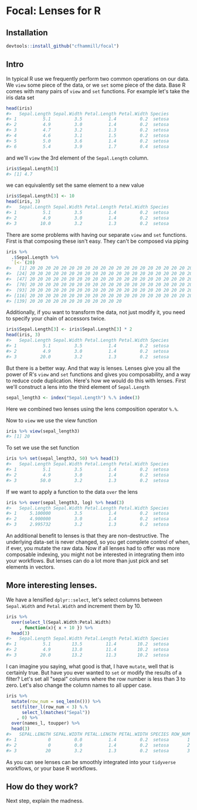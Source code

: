 
<!-- README.md is generated from README.Rmd. Please edit that file -->
Focal: Lenses for R
===================

Installation
------------

``` r
devtools::install_github("cfhammill/focal")
```

Intro
-----

In typical R use we frequently perform two common operations on our data. We `view` some piece of the data, or we `set` some piece of the data. Base R comes with many pairs of `view` and `set` functions. For example let's take the iris data set

``` r
head(iris)
#>   Sepal.Length Sepal.Width Petal.Length Petal.Width Species
#> 1          5.1         3.5          1.4         0.2  setosa
#> 2          4.9         3.0          1.4         0.2  setosa
#> 3          4.7         3.2          1.3         0.2  setosa
#> 4          4.6         3.1          1.5         0.2  setosa
#> 5          5.0         3.6          1.4         0.2  setosa
#> 6          5.4         3.9          1.7         0.4  setosa
```

and we'll `view` the 3rd element of the `Sepal.Length` column.

``` r
iris$Sepal.Length[3]
#> [1] 4.7
```

we can equivalently set the same element to a new value

``` r
iris$Sepal.Length[3] <- 10
head(iris, 3)
#>   Sepal.Length Sepal.Width Petal.Length Petal.Width Species
#> 1          5.1         3.5          1.4         0.2  setosa
#> 2          4.9         3.0          1.4         0.2  setosa
#> 3         10.0         3.2          1.3         0.2  setosa
```

There are some problems with having our separate `view` and `set` functions. First is that composing these isn't easy. They can't be composed via piping

``` r
iris %>%
  .$Sepal.Length %>%
  `[<-`(20)
#>   [1] 20 20 20 20 20 20 20 20 20 20 20 20 20 20 20 20 20 20 20 20 20 20 20
#>  [24] 20 20 20 20 20 20 20 20 20 20 20 20 20 20 20 20 20 20 20 20 20 20 20
#>  [47] 20 20 20 20 20 20 20 20 20 20 20 20 20 20 20 20 20 20 20 20 20 20 20
#>  [70] 20 20 20 20 20 20 20 20 20 20 20 20 20 20 20 20 20 20 20 20 20 20 20
#>  [93] 20 20 20 20 20 20 20 20 20 20 20 20 20 20 20 20 20 20 20 20 20 20 20
#> [116] 20 20 20 20 20 20 20 20 20 20 20 20 20 20 20 20 20 20 20 20 20 20 20
#> [139] 20 20 20 20 20 20 20 20 20 20 20 20
```

Additionally, if you want to transform the data, not just modify it, you need to specify your chain of accessors twice.

``` r
iris$Sepal.Length[3] <- iris$Sepal.Length[3] * 2
head(iris, 3)
#>   Sepal.Length Sepal.Width Petal.Length Petal.Width Species
#> 1          5.1         3.5          1.4         0.2  setosa
#> 2          4.9         3.0          1.4         0.2  setosa
#> 3         20.0         3.2          1.3         0.2  setosa
```

But there is a better way. And that way is lenses. Lenses give you all the power of R's `view` and `set` functions and gives you composability, and a way to reduce code duplication. Here's how we would do this with lenses. First we'll construct a lens into the third element of `Sepal.Length`

``` r
sepal_length3 <- index("Sepal.Length") %.% index(3)
```

Here we combined two lenses using the lens composition operator `%.%`.

Now to `view` we use the view function

``` r
iris %>% view(sepal_length3)
#> [1] 20
```

To set we use the set function

``` r
iris %>% set(sepal_length3, 50) %>% head(3)
#>   Sepal.Length Sepal.Width Petal.Length Petal.Width Species
#> 1          5.1         3.5          1.4         0.2  setosa
#> 2          4.9         3.0          1.4         0.2  setosa
#> 3         50.0         3.2          1.3         0.2  setosa
```

If we want to apply a function to the data `over` the lens

``` r
iris %>% over(sepal_length3, log) %>% head(3)
#>   Sepal.Length Sepal.Width Petal.Length Petal.Width Species
#> 1     5.100000         3.5          1.4         0.2  setosa
#> 2     4.900000         3.0          1.4         0.2  setosa
#> 3     2.995732         3.2          1.3         0.2  setosa
```

An additional benefit to lenses is that they are non-destructive. The underlying data-set is never changed, so you get complete control of when, if ever, you mutate the raw data. Now if all lenses had to offer was more composable indexing, you might not be interested in integrating them into your workflows. But lenses can do a lot more than just pick and set elements in vectors.

More interesting lenses.
------------------------

We have a lensified `dplyr::select`, let's select columns between `Sepal.Width` and `Petal.Width` and increment them by 10.

``` r
iris %>%
  over(select_l(Sepal.Width:Petal.Width)
     , function(x){ x + 10 }) %>%
  head(3)
#>   Sepal.Length Sepal.Width Petal.Length Petal.Width Species
#> 1          5.1        13.5         11.4        10.2  setosa
#> 2          4.9        13.0         11.4        10.2  setosa
#> 3         20.0        13.2         11.3        10.2  setosa
```

I can imagine you saying, what good is that, I have `mutate`, well that is certainly true. But have you ever wanted to `set` or modify the results of a filter? Let's set all "sepal" columns where the row number is less than 3 to zero. Let's also change the column names to all upper case.

``` r
iris %>%
  mutate(row_num = seq_len(n())) %>%
  set(filter_l(row_num < 3) %.%
      select_l(matches("Sepal"))
    , 0) %>%
  over(names_l, toupper) %>%
  head(3)
#>   SEPAL.LENGTH SEPAL.WIDTH PETAL.LENGTH PETAL.WIDTH SPECIES ROW_NUM
#> 1            0         0.0          1.4         0.2  setosa       1
#> 2            0         0.0          1.4         0.2  setosa       2
#> 3           20         3.2          1.3         0.2  setosa       3
```

As you can see lenses can be smoothly integrated into your `tidyverse` workflows, or your base R workflows.

How do they work?
-----------------

Next step, explain the madness.
